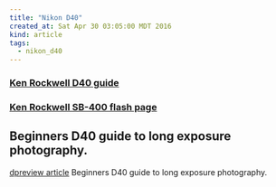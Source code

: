 ```yaml
---
title: "Nikon D40"
created_at: Sat Apr 30 03:05:00 MDT 2016
kind: article
tags:
  - nikon_d40
---
```



### <a href="http://kenrockwell.com/nikon/d40/users-guide/index.htm" target="_blank">Ken Rockwell D40 guide</a>

### <a href="http://www.kenrockwell.com/nikon/sb400.htm" target="_blank">Ken Rockwell SB-400 flash page</a>

## Beginners D40 guide to long exposure photography. 

<a href="http://www.dpreview.com/forums/post/30371910" target="_blank">dpreview article</a> Beginners D40 guide to long exposure photography. 

<!--
html boilerplate
<a href="" target="_blank"></a>
<img src="" width="400px">
<ul>
  <li></li>
</ul>
<pre>
</pre>
<pre><code>
</code></pre>
-->
